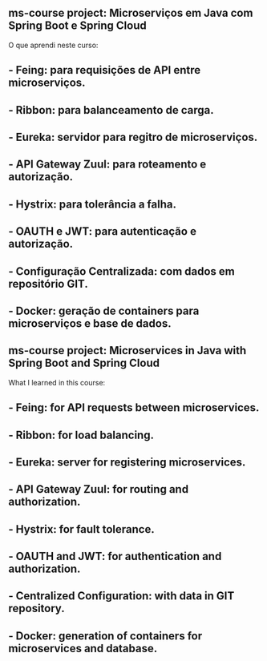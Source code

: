 ## ms-course project: Microserviços em Java com Spring Boot e Spring Cloud
O que aprendi neste curso:
## - Feing: para requisições de API entre microserviços.
## - Ribbon: para balanceamento de carga.
## - Eureka: servidor para regitro de microserviços.
## - API Gateway Zuul: para roteamento e autorização.
## - Hystrix: para tolerância a falha.
## - OAUTH e JWT: para autenticação e autorização.
## - Configuração Centralizada: com dados em repositório GIT.
## - Docker: geração de containers para microserviços e base de dados.


## ms-course project: Microservices in Java with Spring Boot and Spring Cloud
What I learned in this course:
## - Feing: for API requests between microservices.
## - Ribbon: for load balancing.
## - Eureka: server for registering microservices.
## - API Gateway Zuul: for routing and authorization.
## - Hystrix: for fault tolerance.
## - OAUTH and JWT: for authentication and authorization.
## - Centralized Configuration: with data in GIT repository.
## - Docker: generation of containers for microservices and database.

